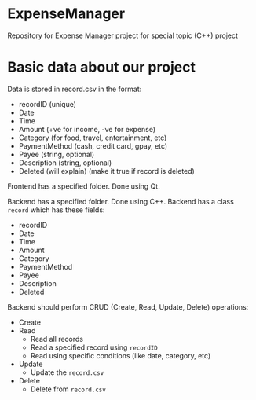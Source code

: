# ExpenseManager
Repository for Expense Manager project for special topic (C++) project

# Basic data about our project

Data is stored in record.csv in the format:
   - recordID (unique)
   - Date
   - Time
   - Amount (+ve for income, -ve for expense)
   - Category (for food, travel, entertainment, etc)
   - PaymentMethod (cash, credit card, gpay, etc)
   - Payee (string, optional)
   - Description (string, optional)
   - Deleted (will explain) (make it true if record is deleted)

Frontend has a specified folder. Done using Qt.

Backend has a specified folder. Done using C++. Backend has a class `record` which has these fields:
   - recordID
   - Date
   - Time
   - Amount
   - Category
   - PaymentMethod
   - Payee
   - Description
   - Deleted

Backend should perform CRUD (Create, Read, Update, Delete) operations:

   - Create
   - Read
     - Read all records
     - Read a specified record using `recordID`
     - Read using specific conditions (like date, category, etc)
   - Update
     - Update the `record.csv`
   - Delete
     - Delete from `record.csv`
